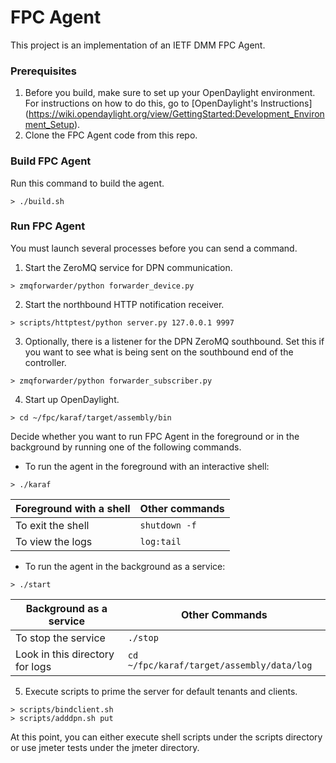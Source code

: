 # FPC Agent

This project is an implementation of an IETF DMM FPC Agent.

### Prerequisites
1. Before you build, make sure to set up your OpenDaylight environment. For instructions on how to do this, go to [OpenDaylight's Instructions] (https://wiki.opendaylight.org/view/GettingStarted:Development_Environment_Setup).
2. Clone the FPC Agent code from this repo.

### Build FPC Agent
Run this command to build the agent.
```
> ./build.sh
```

### Run FPC Agent
You must launch several processes before you can send a command.

1. Start the ZeroMQ service for DPN communication.

```
> zmqforwarder/python forwarder_device.py
```

2. Start the northbound HTTP notification receiver.

```
> scripts/httptest/python server.py 127.0.0.1 9997
```

3. Optionally, there is a listener for the DPN ZeroMQ southbound. Set this if you want to see what is being sent on the southbound end of the controller.

```
> zmqforwarder/python forwarder_subscriber.py
```

4. Start up OpenDaylight.

```
> cd ~/fpc/karaf/target/assembly/bin
```
  Decide whether you want to run FPC Agent in the foreground or in the background by running one of the following commands. 
* To run the agent in the foreground with an interactive shell:
```
> ./karaf
```

|Foreground with a shell                  |Other commands                       |
|-----------------------------------------|-------------------------------------|
|To exit the shell                        |`shutdown -f`                        |
|To view the logs                         |`log:tail`                           |

* To run the agent in the background as a service:
```
> ./start
```

|Background as a service                |Other Commands                           |
|---------------------------------------|-----------------------------------------|
|To stop the service                    |`./stop`                                 |
|Look in this directory for logs        |`cd ~/fpc/karaf/target/assembly/data/log`|


5. Execute scripts to prime the server for default tenants and clients.

```
> scripts/bindclient.sh
> scripts/adddpn.sh put
```

At this point, you can either execute shell scripts under the scripts directory or use jmeter tests under the jmeter directory.



